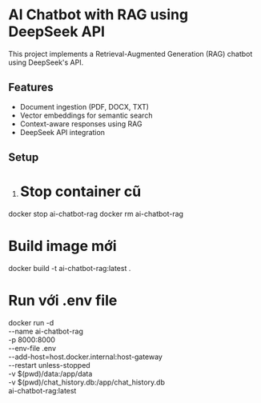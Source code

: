 # AI Chatbot with RAG using DeepSeek API

This project implements a Retrieval-Augmented Generation (RAG) chatbot using DeepSeek's API.

## Features

- Document ingestion (PDF, DOCX, TXT)
- Vector embeddings for semantic search
- Context-aware responses using RAG
- DeepSeek API integration

## Setup

1. # Stop container cũ
docker stop ai-chatbot-rag
docker rm ai-chatbot-rag

# Build image mới
docker build -t ai-chatbot-rag:latest .

# Run với .env file
docker run -d \
  --name ai-chatbot-rag \
  -p 8000:8000 \
  --env-file .env \
  --add-host=host.docker.internal:host-gateway \
  --restart unless-stopped \
  -v $(pwd)/data:/app/data \
  -v $(pwd)/chat_history.db:/app/chat_history.db \
  ai-chatbot-rag:latest
